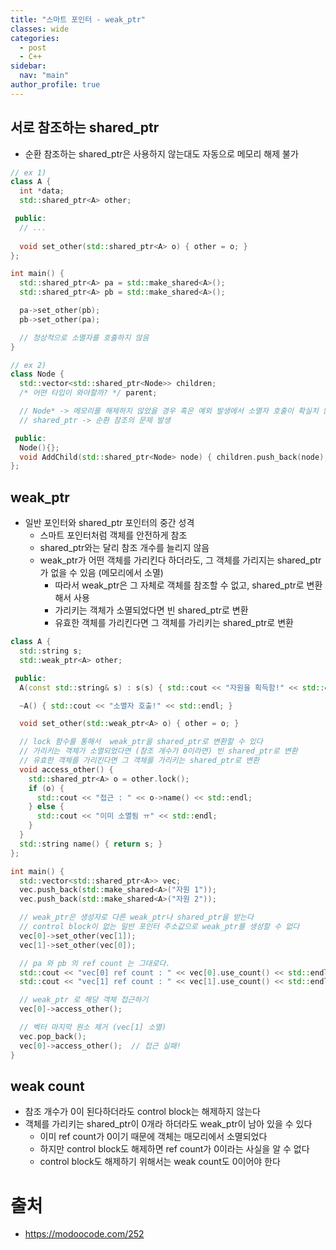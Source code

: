```yaml
---
title: "스마트 포인터 - weak_ptr"
classes: wide
categories: 
  - post
  - C++
sidebar:
  nav: "main"
author_profile: true
---
```



## 서로 참조하는 shared_ptr
* 순환 참조하는 shared_ptr은 사용하지 않는대도 자동으로 메모리 해제 불가

```c++
// ex 1)
class A {
  int *data;
  std::shared_ptr<A> other;

 public:
  // ...
  
  void set_other(std::shared_ptr<A> o) { other = o; }
};

int main() {
  std::shared_ptr<A> pa = std::make_shared<A>();
  std::shared_ptr<A> pb = std::make_shared<A>();

  pa->set_other(pb);
  pb->set_other(pa);

  // 정상적으로 소멸자를 호출하지 않음
}

// ex 2)
class Node {
  std::vector<std::shared_ptr<Node>> children;
  /* 어떤 타입이 와야할까? */ parent;

  // Node* -> 메모리를 해제하지 않았을 경우 혹은 예외 발생에서 소멸자 호출이 확실치 않음
  // shared_ptr -> 순환 참조의 문제 발생

 public:
  Node(){};
  void AddChild(std::shared_ptr<Node> node) { children.push_back(node); }
};
```

## weak_ptr
* 일반 포인터와 shared_ptr 포인터의 중간 성격
  * 스마트 포인터처럼 객체를 안전하게 참조
  * shared_ptr와는 달리 참조 개수를 늘리지 않음
  * weak_ptr가 어떤 객체를 가리킨다 하더라도, 그 객체를 가리지는 shared_ptr가 없을 수 있음 (메모리에서 소멸)
    * 따라서 weak_ptr은 그 자체로 객체를 참조할 수 없고, shared_ptr로 변환해서 사용
    * 가리키는 객체가 소멸되었다면 빈 shared_ptr로 변환
    * 유효한 객체를 가리킨다면 그 객체를 가리키는 shared_ptr로 변환

```c++
class A {
  std::string s;
  std::weak_ptr<A> other;

 public:
  A(const std::string& s) : s(s) { std::cout << "자원을 획득함!" << std::endl; }

  ~A() { std::cout << "소멸자 호출!" << std::endl; }

  void set_other(std::weak_ptr<A> o) { other = o; }

  // lock 함수를 통해서  weak_ptr을 shared_ptr로 변환할 수 있다
  // 가리키는 객체가 소멸되었다면 (참조 개수가 0이라면) 빈 shared_ptr로 변환
  // 유효한 객체를 가리킨다면 그 객체를 가리키는 shared_ptr로 변환
  void access_other() {
    std::shared_ptr<A> o = other.lock();
    if (o) {
      std::cout << "접근 : " << o->name() << std::endl;
    } else {
      std::cout << "이미 소멸됨 ㅠ" << std::endl;
    }
  }
  std::string name() { return s; }
};

int main() {
  std::vector<std::shared_ptr<A>> vec;
  vec.push_back(std::make_shared<A>("자원 1"));
  vec.push_back(std::make_shared<A>("자원 2"));

  // weak_ptr은 생성자로 다른 weak_ptr나 shared_ptr을 받는다
  // control block이 없는 일반 포인터 주소값으로 weak_ptr를 생성할 수 없다
  vec[0]->set_other(vec[1]);
  vec[1]->set_other(vec[0]);

  // pa 와 pb 의 ref count 는 그대로다.
  std::cout << "vec[0] ref count : " << vec[0].use_count() << std::endl;
  std::cout << "vec[1] ref count : " << vec[1].use_count() << std::endl;

  // weak_ptr 로 해당 객체 접근하기
  vec[0]->access_other();

  // 벡터 마지막 원소 제거 (vec[1] 소멸)
  vec.pop_back();
  vec[0]->access_other();  // 접근 실패!
}
```

## weak count
* 참조 개수가 0이 된다하더라도 control block는 해제하지 않는다
* 객체를 가리키는 shared_ptr이 0개라 하더라도 weak_ptr이 남아 있을 수 있다
  * 이미 ref count가 0이기 때문에 객체는 매모리에서 소멸되었다
  * 하지만 control block도 해제하면 ref count가 0이라는 사실을 알 수 없다
  * control block도 해제하기 위해서는 weak count도 0이어야 한다
    
# 출처  
* <https://modoocode.com/252>